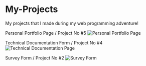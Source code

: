 # My-Projects
My projects that l made during my web programming adventure!

Personal Portfolio Page / Project No #5
![Personal Portfolio Page](https://user-images.githubusercontent.com/82604103/119140385-c2001c00-ba4c-11eb-8445-5048d31f7c6a.png)

Technical Documentation Form / Project No #4
![Technical Documentation Page](https://user-images.githubusercontent.com/82604103/118972657-7597dc00-b979-11eb-8868-8bd0481caca0.png)

Survey Form / Project No #2
![Survey Form](https://user-images.githubusercontent.com/82604103/118971917-a3c8ec00-b978-11eb-9d3c-e39041857c29.png)
